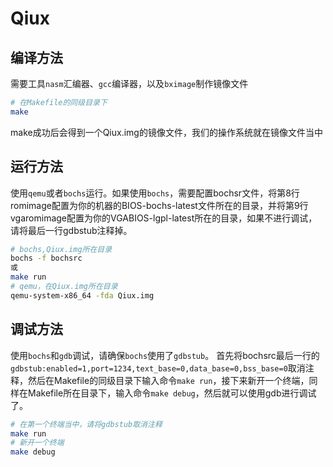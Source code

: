 # Qiux

## 编译方法
需要工具`nasm`汇编器、`gcc`编译器，以及`bximage`制作镜像文件
```bash
# 在Makefile的同级目录下
make
```
make成功后会得到一个Qiux.img的镜像文件，我们的操作系统就在镜像文件当中
## 运行方法
使用`qemu`或者`bochs`运行。如果使用`bochs`，需要配置bochsr文件，将第8行romimage配置为你的机器的BIOS-bochs-latest文件所在的目录，并将第9行vgaromimage配置为你的VGABIOS-lgpl-latest所在的目录，如果不进行调试，请将最后一行gdbstub注释掉。
```bash
# bochs,Qiux.img所在目录
bochs -f bochsrc
或
make run
# qemu，在Qiux.img所在目录
qemu-system-x86_64 -fda Qiux.img
```
## 调试方法
使用`bochs`和`gdb`调试，请确保`bochs`使用了`gdbstub`。
首先将bochsrc最后一行的`gdbstub:enabled=1,port=1234,text_base=0,data_base=0,bss_base=0`取消注释，然后在Makefile的同级目录下输入命令`make run`，接下来新开一个终端，同样在Makefile所在目录下，输入命令`make debug`，然后就可以使用gdb进行调试了。
```bash
# 在第一个终端当中，请将gdbstub取消注释
make run
# 新开一个终端
make debug
```
